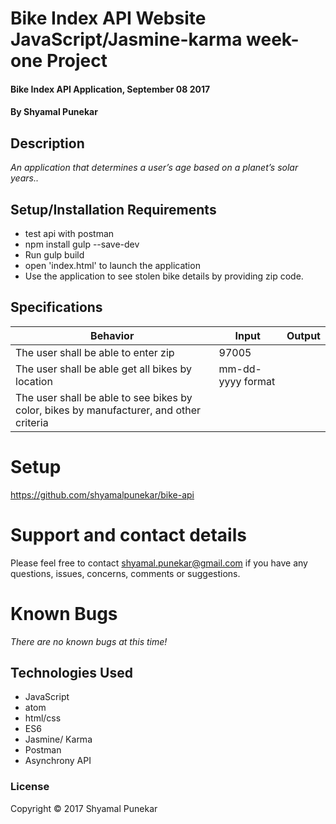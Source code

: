 # Bike Index API Website JavaScript/Jasmine-karma week-one Project

#### Bike Index API Application, September 08 2017

#### By Shyamal Punekar

## Description

_An application that determines a user’s age based on a planet’s solar years.._

## Setup/Installation Requirements
* test api with postman
* npm install gulp --save-dev
* Run gulp build
* open 'index.html' to launch the application
* Use the application to see stolen bike details by providing zip code.

## Specifications

| Behavior      | Input | Output |
| ------------- | ------------- | ------------- |
| The user shall be able to enter zip | 97005 | | |
| The user shall be able get all bikes by location | mm-dd-yyyy format| | |
| The user shall be able to see bikes by color, bikes by manufacturer, and other criteria|  |  |

# Setup
  https://github.com/shyamalpunekar/bike-api

# Support and contact details

  Please feel free to contact shyamal.punekar@gmail.com if you have any questions, issues, concerns, comments or suggestions.
# Known Bugs
_There are no known bugs at this time!_

## Technologies Used

* JavaScript
* atom
* html/css
* ES6
* Jasmine/ Karma
* Postman
* Asynchrony API

### License

Copyright &copy; 2017 Shyamal Punekar
